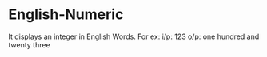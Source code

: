 # English-Numeric
It displays an integer in English Words.
For ex:
  i/p: 123
  o/p: one hundred and twenty three
